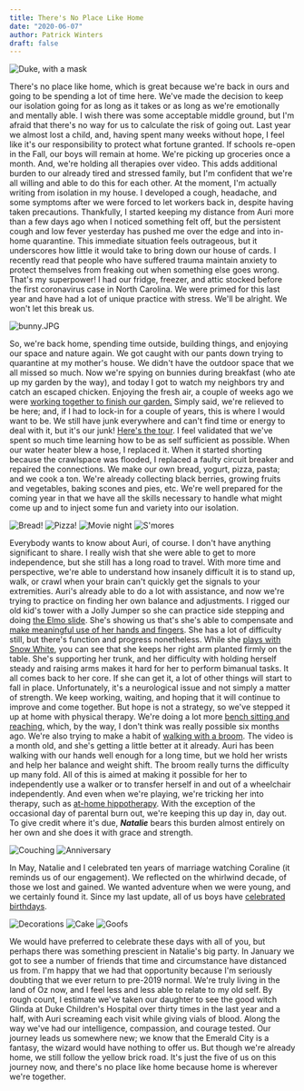 ```yaml
---
title: There's No Place Like Home
date: "2020-06-07"
author: Patrick Winters
draft: false
---
```


![Duke, with a mask](duke.JPG)

There's no place like home, which is great because we're back in ours and going to be spending a lot of time here. We've made the decision to keep our isolation going for as long as it takes or as long as we're emotionally and mentally able. I wish there was some acceptable middle ground, but I'm afraid that there's no way for us to calculate the risk of going out. Last year we almost lost a child, and, having spent many weeks without hope, I feel like it's our responsibility to protect what fortune granted. If schools re-open in the Fall, our boys will remain at home. We're picking up groceries once a month. And, we're holding all therapies over video. This adds additional burden to our already tired and stressed family, but I'm confident that we're all willing and able to do this for each other. At the moment, I'm actually writing from isolation in my house. I developed a cough, headache, and some symptoms after we were forced to let workers back in, despite having taken precautions. Thankfully, I started keeping my distance from Auri more than a few days ago when I noticed something felt off, but the persistent cough and low fever yesterday has pushed me over the edge and into in-home quarantine. This immediate situation feels outrageous, but it underscores how little it would take to bring down our house of cards. I recently read that people who have suffered trauma maintain anxiety to protect themselves from freaking out when something else goes wrong. That's my superpower! I had our fridge, freezer, and attic stocked before the first coronavirus case in North Carolina. We were primed for this last year and have had a lot of unique practice with stress. We'll be alright. We won't let this break us.

![bunny.JPG](bunny.JPG)

So, we're back home, spending time outside, building things, and enjoying our space and nature again. We got caught with our pants down trying to quarantine at my mother's house. We didn't have the outdoor space that we all missed so much. Now we're spying on bunnies during breakfast (who ate up my garden by the way), and today I got to watch my neighbors try and catch an escaped chicken. Enjoying the fresh air, a couple of weeks ago we were [working together to finish our garden.](https://photos.app.goo.gl/QFScADX7cFHF1bpV7) Simply said, we're relieved to be here; and, if I had to lock-in for a couple of years, this is where I would want to be. We still have junk everywhere and can't find time or energy to deal with it, but it's our junk! [Here's the tour](https://photos.app.goo.gl/MhF2FD7z9Hr1M5X29). I feel validated that we've spent so much time learning how to be as self sufficient as possible. When our water heater blew a hose, I replaced it. When it started shorting because the crawlspace was flooded, I replaced a faulty circuit breaker and repaired the connections. We make our own bread, yogurt, pizza, pasta; and we cook a ton. We're already collecting black berries, growing fruits and vegetables, baking scones and pies, etc. We're well prepared for the coming year in that we have all the skills necessary to handle what might come up and to inject some fun and variety into our isolation.

![Bread!](bread.jpg)
![Pizza!](pizza.jpg)
![Movie night](movie.jpg)
![S'mores](smores.jpg)

Everybody wants to know about Auri, of course. I don't have anything significant to share. I really wish that she were able to get to more independence, but she still has a long road to travel. With more time and perspective, we're able to understand how insanely difficult it is to stand up, walk, or crawl when your brain can't quickly get the signals to your extremities. Auri's already able to do a lot with assistance, and now we're trying to practice on finding her own balance and adjustments. I rigged our old kid's tower with a Jolly Jumper so she can practice side stepping and doing [the Elmo slide](https://photos.app.goo.gl/TtFv2s42cG25fbJo8). She's showing us that's she's able to compensate and [make meaningful use of her hands and fingers](https://photos.app.goo.gl/8SEyVFuApvjknj6z7). She has a lot of difficulty still, but there's function and progress nonetheless. While she [plays with Snow White](https://photos.app.goo.gl/Y9HqHdsrmfxyw8dj8), you can see that she keeps her right arm planted firmly on the table. She's supporting her trunk, and her difficulty with holding herself steady and raising arms makes it hard for her to perform bimanual tasks. It all comes back to her core. If she can get it, a lot of other things will start to fall in place. Unfortunately, it's a neurological issue and not simply a matter of strength. We keep working, waiting, and hoping that it will continue to improve and come together. But hope is not a strategy, so we've stepped it up at home with physical therapy. We're doing a lot more [bench sitting and reaching](https://photos.app.goo.gl/YRxoBNSi6A56cMoX7), which, by the way, I don't think was really possible six months ago. We're also trying to make a habit of [walking with a broom](https://photos.app.goo.gl/g5mT4oE6tUZTf5sG7). The video is a month old, and she's getting a little better at it already. Auri has been walking with our hands well enough for a long time, but we hold her wrists and help her balance and weight shift. The broom really turns the difficulty up many fold. All of this is aimed at making it possible for her to independently use a walker or to transfer herself in and out of a wheelchair independently. And even when we're playing, we're tricking her into therapy, such as [at-home hippotherapy](https://photos.app.goo.gl/Vp54bYX79NfunoES9). With the exception of the occasional day of parental burn out, we're keeping this up day in, day out. To give credit where it's due, __*Natalie*__ bears this burden almost entirely on her own and she does it with grace and strength.

![Couching](couch.jpg)
![Anniversary](anniversary.jpg)

In May, Natalie and I celebrated ten years of marriage watching Coraline (it reminds us of our engagement). We reflected on the whirlwind decade, of those we lost and gained. We wanted adventure when we were young, and we certainly found it. Since my last update, all of us boys have [celebrated birthdays](https://photos.app.goo.gl/KsaScArfuSA1oDQj9). 


![Decorations](happy_birthday.jpg)
![Cake](birthday_cake.jpg)
![Goofs](goofballs.JPG)

We would have preferred to celebrate these days with all of you, but perhaps there was something prescient in Natalie's big party. In January we got to see a number of friends that time and circumstance have distanced us from. I'm happy that we had that opportunity because I'm seriously doubting that we ever return to pre-2019 normal. We're truly living in the land of Oz now, and I feel less and less able to relate to my old self. By rough count, I estimate we've taken our daughter to see the good witch Glinda at Duke Children's Hospital over thirty times in the last year and a half, with Auri screaming each visit while giving vials of blood. Along the way we've had our intelligence, compassion, and courage tested. Our journey leads us somewhere new; we know that the Emerald City is a fantasy, the wizard would have nothing to offer us. But though we're already home, we still follow the yellow brick road. It's just the five of us on this journey now, and there's no place like home because home is wherever we're together.